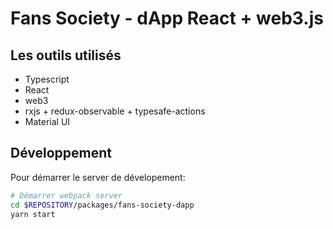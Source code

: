 # Fans Society - dApp React + web3.js

## Les outils utilisés

- Typescript
- React
- web3
- rxjs + redux-observable + typesafe-actions
- Material UI

## Développement

Pour démarrer le server de dévelopement:

```sh
# Démarrer webpack server
cd $REPOSITORY/packages/fans-society-dapp
yarn start

```
